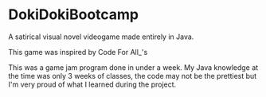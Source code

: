 # DokiDokiBootcamp

A satirical visual novel videogame made entirely in Java.

This game was inspired by Code For All_'s

This was a game jam program done in under a week.
My Java knowledge at the time was only 3 weeks of classes, the code may not be the prettiest but I'm very proud of what I learned during the project.
